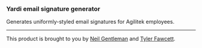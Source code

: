 ### Yardi email signature generator

Generates uniformly-styled email signatures for Agilitek employees.

------

This product is brought to you by [Neil Gentleman](http://github.com/nigelzor) and [Tyler Fawcett](http://github.com/tylerfawcett).
